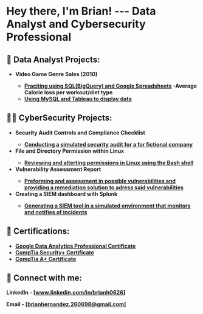 <h1>Hey there, I'm Brian! --- Data Analyst and Cybersecurity Professional

<h2>🧼 Data Analyst Projects:</h2>

- <b>Video Game Genre Sales (2010)
  - [Praciting using SQL(BigQuery) and Google Spreadsheets](https://www.loom.com/share/7f1b1f444f1d45368475016804ca035d?sid=1a088e10-6bce-47d9-83b0-443c277aeee7)
-<b>Average Calorie loss per workout/diet type
  - [Using MySQL and Tableau to display data](https://www.loom.com/share/4371dc3d39af4f5a8516a003c9e4ee46)


<h2>👨‍💻 CyberSecurity Projects:</h2>

- <b>Security Audit Controls and Compliance Checklist
  - [Conducting a simulated security audit for a for fictional company](https://docs.google.com/document/d/1EbjfMeVgB45Gr_5jzh2BFTSe3ZyGaQojzq7bhrBdnKk/edit?usp=sharing)
- <b>File and Directory Permission within Linux
  - [Reviewing and alterting permissions in Linux using the Bash shell](https://docs.google.com/document/d/1U8DGV_dqWII53aGHcWirwjG-8jDV3MPPNngZAeKXypo/edit?usp=sharing) 
- <b>Vulnerability Assessment Report
   - [Preforming and assessment in possible vulnerabilities and providing a remediation solution to adress said vulnerabilities](https://docs.google.com/document/d/1DNifydvM__StZnFmBZ_iqJ4pdA7o9gYATdv3iNwyD9A/edit?usp=sharing)
- <b>Creating a SIEM dashboard with Splunk
   - [Generating a SIEM tool in a simulated environment that monitors and notifies of incidents](https://docs.google.com/document/d/1-4EPg7m6CprNODuhDQqPOXh8Mhb7iYzZfRDjJUsb4_o/edit?usp=sharing)

<h2> 📑 Certifications:</h2>

- [Google Data Analytics Professional Certificate](https://www.coursera.org/account/accomplishments/specialization/certificate/5SMKMAFRTGUT)
- [CompTia Security+ Certificate](https://drive.google.com/file/d/1aezdoIkMVzmtgDc00QAh4aJhVs1A_PC3/view?usp=sharing)
- [CompTia A+ Certificate](https://drive.google.com/file/d/1Tv3c3cgfTjoc_d42hzDHVOlhmVSIRN0l/view?usp=sharing)

<h2> 🤳 Connect with me:</h2>

LinkedIn - [www.linkedin.com/in/brianh0626]

Email - [brianhernandez.260698@gmail.com]

[twitter]: https://twitter.com/joshmadakor
[youtube]: https://www.youtube.com/c/joshmadakor
[instagram]: https://www.instagram.com/joshmadakor/
[linkedin]: https://linkedin.com/in/joshmadakor
